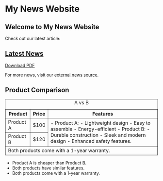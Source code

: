 <!DOCTYPE html>
<html>
<head>
    <h1>My News Website</h1>
<head>
<body>
    <h2>Welcome to My News Website</h2>
    <p>Check out our latest article:</p>
    <h2><a href="/BasicWebDev/Online News Article.pdf">Latest News</a></h2>
    <p><a href="BasicWebDev/Online News Article.pdf" target="_blank">Download PDF</a></p>
    <p>For more news, visit our <a href="https://www.thedailyupside.com" target="_blank">external news source</a>.</p>
</body>
</head>
</head>
</html>  

<!DOCTYPE html>
<html>
<head>
    <h2>Product Comparison</h2>
</head>
<body>
    <table border="1">
        <caption>A vs B</caption>
        <tr>
            <th>Product</th>
            <th>Price</th>
            <th>Features</th>
        </tr>
        <tr>
            <td>Product A</td>
            <td>$100</td>
            <td rowspan="2">- Product A:
  - Lightweight design
  - Easy to assemble
  - Energy-efficient
- Product B:
  - Durable construction
  - Sleek and modern design
  - Enhanced safety features.</td>
        </tr>
        <tr>
            <td>Product B</td>
            <td>$120</td>
        </tr>
        <tr>
            <td colspan="3">Both products come with a 1-year warranty.</td>
        </tr>
    </table>
    <ul>
        <li>Product A is cheaper than Product B.</li>
        <li>Both products have similar features.</li>
        <li>Both products come with a 1-year warranty.</li>
    </ul>
</body>
</html>
